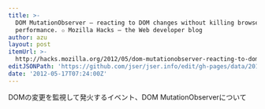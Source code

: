 ```yaml
---
title: >-
  DOM MutationObserver – reacting to DOM changes without killing browser
  performance. ✩ Mozilla Hacks – the Web developer blog
author: azu
layout: post
itemUrl: >-
  http://hacks.mozilla.org/2012/05/dom-mutationobserver-reacting-to-dom-changes-without-killing-browser-performance/
editJSONPath: 'https://github.com/jser/jser.info/edit/gh-pages/data/2012/05/index.json'
date: '2012-05-17T07:24:00Z'
---
```

DOMの変更を監視して発火するイベント、DOM MutationObserverについて
